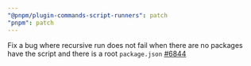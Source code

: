 ```yaml
---
"@pnpm/plugin-commands-script-runners": patch
"pnpm": patch
---
```


Fix a bug where recursive run does not fail when there are no packages have the script and there is a root `package.json` [#6844](https://github.com/pnpm/pnpm/issues/6844)
